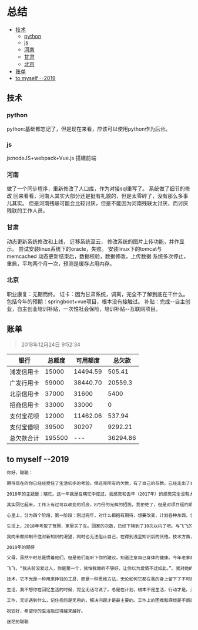 # 总结

<!-- TOC depthFrom:2 -->

- [技术](#技术)
    - [python](#python)
    - [js](#js)
    - [河南](#河南)
    - [甘肃](#甘肃)
    - [北京](#北京)
- [账单](#账单)
- [to myself --2019](#to-myself---2019)

<!-- /TOC -->

## 技术

### python

python:基础都忘记了，但是现在来看，应该可以使用python作为后台。

### js

js:nodeJS+webpack+Vue.js 搭建前端

### 河南

做了一个同步程序，重新修改了人口库，作为对接sql重写了。
系统做了细节的修改
回来看看，河南人其实大部分还是挺有礼貌的，但是太零碎了，没有那么多事儿其实。
但是河南残联可能会比较讨厌，但是不能因为河南残联太讨厌，而讨厌残联的工作人员。

### 甘肃

动态更新系统修改和上线，
迁移系统至云，
修改系统的图片上传功能，并作显示。
尝试安装linux系统下的oracle，失败。
安装linux下的tomcat与memcached
动态更新结束后，数据校验，数据修改，上传数据
系统多次停止，重启，平均两个月一次，预测是缓存占用内存。

### 北京

职业康复：无期而终。
证卡：因为甘肃系统，调离，完全不了解到底在干什么。包括今年的预期：springboot+vue项目，根本没有接触过。
补贴：完成--自主创业，自主创业培训补贴，一次性社会保险，培训补贴--互联网项目。

## 账单

>2018年12月24日 9:52:34

| 银行       | 总额度 | 可用额度 | 总欠款   |
| ---------- | ------ | -------- | -------- |
| 浦发信用卡 | 15000  | 14494.59 | 505.41   |
| 广发行用卡 | 59000  | 38440.70 | 20559.3  |
| 北京信用卡 | 37000  | 31600    | 5400     |
| 招商信用卡 | 33000  | 33000    | 0        |
| 支付宝花呗 | 12000  | 11462.06 | 537.94   |
| 支付宝借呗 | 39500  | 30207    | 9292.21  |
| 总欠款合计 | 195500 | ---      | 36294.86 |

## to myself --2019

```txt
你好，聪聪：

期待现在的你已经经受住了生活初步的考验。偿还完所有的欠款，有了自己的存款。已经走出了自己的舒适圈，不在原地徘徊，无论是换没换工作，都希望你过得开心。技术上能够有所突破，真正的了解一门语言，对感兴趣的语言也已经熟悉到可以写一个成熟项目的程度。父母身体健康，和飞飞的关系顺利。自己注意身体，减肥，戒烟，希望已经初见成效。兴趣方面，画画你应该可以很容易提笔了，想做的手工艺品，已经有点儿思路了。无论如何，期待你的生活能更好。

2018年的主题是：瞎忙。这一年就是在瞎忙中度过，我感觉和去年（2017年）的感觉完全没有太大起色。

其实回忆起来，工作上有过可以改变的机会，8月份的光辉的招揽，我拒绝了，但是对项目组的期望好像没有完全表达出去，不知道组里是怎么期待的，组里的领导是怎么看待我的，我想知道这个问题，所以我会在今年结束前，问清楚，希望得到的答案，对你有所帮助。忙忙碌碌的运维项目，让我精疲力竭，每天都在抱怨中虚度时光。真正的项目，也就是一个补贴项目，还没有做完。

心里上，分为四个阶段，第一阶段：刚过完年，对什么都抱有期待，想要改变，计划各种东西，但是中间突然出现了转折，在下地铁的时候，跟人打架了。第二阶段：因为转折，在惶恐中，徘徊，寻求帮助，无论是书籍还是与人聊天，但是慢慢的接受了自己状态。第三阶段：去参加了心里小组，在小组里，聊了河南的问题，暂时缓解了，对河南项目的态度问题。第四阶段：退组，周末的时候周末和晚上没有做太多的东西。现在不禁怀疑，我就是心疼钱吧！关于退组，我其实不后悔，因为我无法看到心里小组对我的帮助，我不明白，心里小组对我的意义。

生活上，2018年考取了驾照，家里买了车。回家的次数，已经下降到了10次以内了吧。与飞飞的关系还算稳定，但是中间有过一次冲突。生活上不知道为什么，完全说不出来，因为感觉自己就没有生活。

我向来都抑制不住对新知识的渴望，同时也无法阻止自己，在得到浅显知识后的厌倦。技术方面，在做vue项目的那段时间，我很高兴，那种充实，现在回忆起来都很满足。但是速度真的不敢恭维。没有找对方法事倍功半，找对方法事半功倍。

2019年的期待

父母，虽然平时总是惯着他们，但是他们能听下你的建议，知道注意自己身体的健康。今年老爹两次把手弄坏，过得一点儿都不好，母亲，因为工作的事情，总体来讲已经好很多了，但是也不轻松。我想让他们能够更加轻松，但是我不太清楚改以什么样的态度对待他们，希望你能想明白这个问题。

飞飞，“我从前没爱过人，你是第一个，我怕我做的不够好，让你以为爱情不过如此。”。我对她的态度，没有太大的变化，已经开始想以后的事情了，但是因为风俗习惯，因为生活上的羁绊，我完全无法提出结婚的问题，但是最起码，我应该可以然她磊磊落落的出现在我的生活中了。

技术，它不光是一种用来挣钱的工具，而是一种思维方法，无论如何它都在我的身上留下了不可磨灭的印记。希望你能更加了解它。无论哪个方面，都有自己的思维方法，希望你能完整的整合到一起，暂时不用再去了解新的知识，只要能完整的整合到一起，并且得到一个开放的系统，就已经很好了。

生活，我不想你在回忆生活的时候，完全无话可说了。总是在计划，根本不是生活，行动才是。无论哪个方面，希望你能行动起来。

工作，无论遇到什么，记住抱怨是无用的，解决问题才是最主要的。工作上的困难和麻烦是不断的，以平和的心态解决就好了。

祝安好，希望你的生活能过得越来越好。

迷茫的聪聪
```